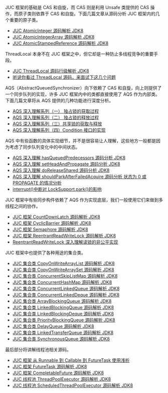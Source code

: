 JUC 框架的基础是 CAS 和自旋，而 CAS 则是利用 Unsafe 类提供的 CAS 操作，而原子类则依靠于 CAS 和自旋。下面几篇文章从源码分析 JUC 框架内的几个重要的原子类。

- [JUC AtomicInteger 源码解析 JDK8](https://blog.csdn.net/anlian523/article/details/106035343)
- [JUC AtomicIntegerArray 源码解析 JDK8](https://blog.csdn.net/anlian523/article/details/106041061)
- [JUC AtomicStampedReference 源码解析 JDK8](https://blog.csdn.net/anlian523/article/details/106037644)

ThreadLocal 本身不在 JUC 框架之中，但它却是一种防止多线程竞争的重要手段。

- [JUC ThreadLocal 源码行级解析 JDK8](https://blog.csdn.net/anlian523/article/details/105523826)
- [听说你看过 ThreadLocal 源码，来面试下这几个问题](https://blog.csdn.net/anlian523/article/details/105624485)

AQS（AbstractQueuedSynchronizer）向下依赖了 CAS 和自旋，向上则提供了一个同步队列的实现，许多 JUC 框架内中的类都直接使用了 AQS 作为内部类。下面几篇文章将从 AQS 提供的几种功能进行深度分析。

- [AQS 深入理解系列（一） 独占锁的获取过程](https://blog.csdn.net/anlian523/article/details/106344926)
- [AQS 深入理解系列（二） 独占锁的释放过程](https://blog.csdn.net/anlian523/article/details/106515311)
- [AQS 深入理解系列（三）共享锁的获取与释放](https://blog.csdn.net/anlian523/article/details/106598739)
- [AQS 深入理解系列（四）Condition 接口的实现](https://blog.csdn.net/anlian523/article/details/106653034)

AQS 中有些函数的具体实现细节，并不是很容易让人理解，这些地方一般都是因为考虑了同步队列变化中的中间状态。

- [AQS 深入理解 hasQueuedPredecessors 源码分析 JDK8](https://blog.csdn.net/anlian523/article/details/106173860)
- [AQS 深入理解 setHeadAndPropagate 源码分析 JDK8](https://blog.csdn.net/anlian523/article/details/106319294)
- [AQS 深入理解 doReleaseShared 源码分析 JDK8](https://blog.csdn.net/anlian523/article/details/106319538)
- [AQS 深入理解 shouldParkAfterFailedAcquire 源码分析 状态为 0 或 PROPAGATE 的情况分析](https://blog.csdn.net/anlian523/article/details/106448512)
- [interrupt()中断对 LockSupport.park()的影响](https://blog.csdn.net/anlian523/article/details/106752414)

JUC 框架中有些同步构件依赖了 AQS 作为实现底层，我们一般使用它们来做到多线程之间的协作。

- [JUC 框架 CountDownLatch 源码解析 JDK8](https://blog.csdn.net/anlian523/article/details/106820371)
- [JUC 框架 CyclicBarrier 源码解析 JDK8](https://blog.csdn.net/anlian523/article/details/106881158)
- [JUC 框架 Semaphore 源码解析 JDK8](https://blog.csdn.net/anlian523/article/details/106933731)
- [JUC 框架 ReentrantReadWriteLock 源码解析 JDK8](https://blog.csdn.net/anlian523/article/details/106955678)
- [ReentrantReadWriteLock 深入理解读锁的非公平实现](https://blog.csdn.net/anlian523/article/details/106964711)

JUC 框架中也提供了各种用途的集合类。

- [JUC 集合类 CopyOnWriteArrayList 源码解析 JDK8](https://blog.csdn.net/anlian523/article/details/106978859)
- [JUC 集合类 CopyOnWriteArraySet 源码解析 JDK8](https://blog.csdn.net/anlian523/article/details/106984506)
- [JUC 集合类 ConcurrentSkipListMap 源码解析 JDK8](https://blog.csdn.net/anlian523/article/details/107123092)
- [JUC 集合类 ConcurrentHashMap 源码解析 JDK8](https://blog.csdn.net/anlian523/article/details/107272724)
- [JUC 集合类 ConcurrentLinkedQueue 源码解析 JDK8](https://blog.csdn.net/anlian523/article/details/107453433)
- [JUC 集合类 ConcurrentLinkedDeque 源码解析 JDK8](https://blog.csdn.net/anlian523/article/details/107521407)
- [JUC 集合类 ArrayBlockingQueue 源码解析 JDK8](https://blog.csdn.net/anlian523/article/details/107577452)
- [JUC 集合类 LinkedBlockingQueue 源码解析 JDK8](https://blog.csdn.net/anlian523/article/details/107601481)
- [JUC 集合类 LinkedBlockingDeque 源码解析 JDK8](https://blog.csdn.net/anlian523/article/details/107685245)
- [JUC 集合类 PriorityBlockingQueue 源码解析 JDK8](https://blog.csdn.net/anlian523/article/details/107703623)
- [JUC 集合类 DelayQueue 源码解析 JDK8](https://blog.csdn.net/anlian523/article/details/107801405)
- [JUC 集合类 LinkedTransferQueue 源码解析 JDK8](https://blog.csdn.net/anlian523/article/details/107876299)
- [JUC 集合类 SynchronousQueue 源码解析 JDK8](https://blog.csdn.net/anlian523/article/details/107872233)

最后部分将讲解线程池相关源码。

- [JUC 框架 从 Runnable 到 Callable 到 FutureTask 使用浅析](https://blog.csdn.net/anlian523/article/details/108022167)
- [JUC 框架 FutureTask 源码解析 JDK8](https://blog.csdn.net/anlian523/article/details/108029564)
- [JUC 框架 CompletableFuture 源码解析 JDK8](https://blog.csdn.net/anlian523/article/details/108023786)
- [JUC 线程池 ThreadPoolExecutor 源码解析 JDK8](https://blog.csdn.net/anlian523/article/details/108249789)
- [JUC 线程池 ScheduledThreadPoolExecutor 源码解析 JDK8](https://blog.csdn.net/anlian523/article/details/108332058)
